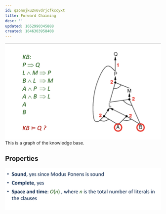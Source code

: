 ```yaml
---
id: q2onojku2v6vdrjcfkccyxt
title: Forward Chaining
desc: ''
updated: 1652990345888
created: 1646303958408
---
```

![](./assets/images/2022-03-03-11-39-20.png)
This is a graph of the knowledge base. 

## Properties
![](./assets/images/2022-03-03-11-45-08.png)